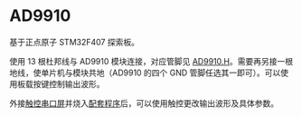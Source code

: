 # AD9910
 
基于正点原子 STM32F407 探索板。

使用 13 根杜邦线与 AD9910 模块连接，对应管脚见 [AD9910.H](HARDWARE/ad9910/AD9910.H)。需要再另接一根地线，使单片机与模块共地（AD9910 的四个 GND 管脚任选其一即可）。可以使用板载按键控制输出波形。

外接[触控串口屏](https://item.taobao.com/item.htm?spm=a1z10.5-c.w4002-14938851713.15.6ab56ce0I7AVSs&id=587277147507)并烧入[配套程序](UI.HMI)后，可以使用触控更改输出波形及具体参数。
